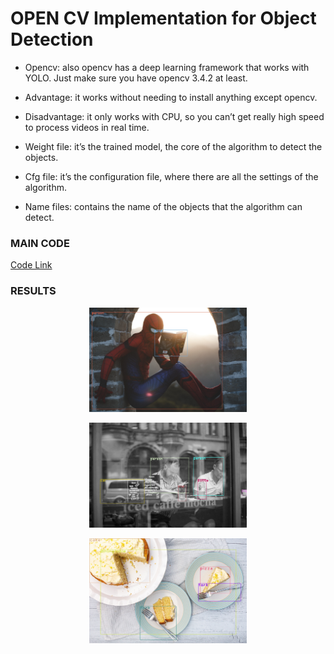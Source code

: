 # OPEN CV Implementation for Object Detection

- Opencv: also opencv has a deep learning framework that works with YOLO. Just make sure you have opencv 3.4.2 at least.
- Advantage: it works without needing to install anything except opencv.
- Disadvantage: it only works with CPU, so you can’t get really high speed to process videos in real time.

- Weight file: it’s the trained model, the core of the algorithm to detect the objects.
- Cfg file: it’s the configuration file, where there are all the settings of the algorithm.
- Name files: contains the name of the objects that the algorithm can detect.

### MAIN CODE

[Code Link](https://github.com/myselfHimanshu/ai-vision-program/blob/master/Session-13/opencv-detection/main.py)

### RESULTS

<p align="center">
  <img width="50%" height="50%" src="https://github.com/myselfHimanshu/ai-vision-program/raw/master/Session-13/opencv-detection/image01.jpg"/>
</p>

<p align="center">
  <img width="50%" height="50%" src="https://github.com/myselfHimanshu/ai-vision-program/raw/master/Session-13/opencv-detection/image02.jpg"/>
</p>

<p align="center">
  <img width="50%" height="50%" src="https://github.com/myselfHimanshu/ai-vision-program/raw/master/Session-13/opencv-detection/image03.jpg"/>
</p>